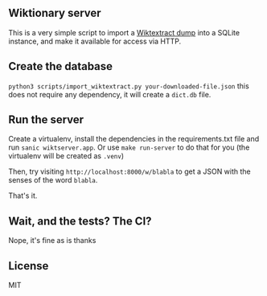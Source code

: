 ## Wiktionary server

This is a very simple script to import a [Wiktextract dump](https://kaikki.org/dictionary/) into a SQLite instance, and make it available for access via HTTP.


## Create the database

`python3 scripts/import_wiktextract.py your-downloaded-file.json`
this does not require any dependency, it will create a `dict.db` file.

## Run the server

Create a virtualenv, install the dependencies in the requirements.txt file and run `sanic wiktserver.app`. Or use `make run-server` to do that for you (the virtualenv will be created as `.venv`)

Then, try visiting `http://localhost:8000/w/blabla` to get a JSON with the senses of the word `blabla`.

That's it.

## Wait, and the tests? The CI?

Nope, it's fine as is thanks

## License

MIT